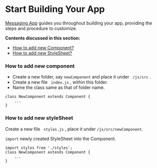 # Start Building Your App

[Messaging App](http://market.nativebase.io/view/react-native-messaging-app-with-backend) guides you throughout building your app, providing the steps and procedure to customize.


**Contents discussed in this section:**
* [How to add new Component?](#new-component)
* [How to add new StyleSheet?](#new-styleSheet)

<a id="new-component"></a>
### How to add new component

* Create a new folder, say ``` newComponent ``` and place it under ``` /js/src``` .
* Create a new file ``` index.js``` , within this folder.
* Name the class same as that of folder name.

```
class NewComponent extends Component {
    ...
}
```

<a id="new-stylesheet"></a>
### How to add new styleSheet

Create a new file ``` styles.js``` , place it under ```/js/src/newComponent```.

```import``` newly created StyleSheet into the Component.
```
import styles from './styles';
class NewComponent extends Component {
    ...
}
```
